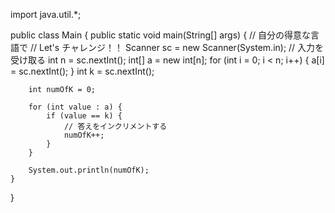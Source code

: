 import java.util.*;


public class Main {
    public static void main(String[] args) {
        // 自分の得意な言語で
        // Let's チャレンジ！！
        Scanner sc = new Scanner(System.in);
        // 入力を受け取る
        int n = sc.nextInt();
        int[] a = new int[n];
        for (int i = 0; i < n; i++) {
            a[i] = sc.nextInt();
        }
        int k = sc.nextInt();

        int numOfK = 0;

        for (int value : a) {
            if (value == k) {
                // 答えをインクリメントする
                numOfK++;
            }
        }

        System.out.println(numOfK);
    }
}
